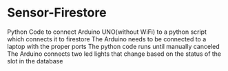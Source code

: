 # Sensor-Firestore
Python Code to connect Arduino UNO(without WiFi) to a python script which connects it to firestore
The Arduino needs to be connected to a laptop with the proper ports
The python code runs until manually canceled
The Arduino connects two led lights that change based on the status of the slot in the database
